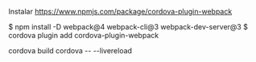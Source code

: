 Instalar 
https://www.npmjs.com/package/cordova-plugin-webpack


$ npm install -D webpack@4 webpack-cli@3 webpack-dev-server@3
$ cordova plugin add cordova-plugin-webpack

cordova build
cordova -- --livereload


